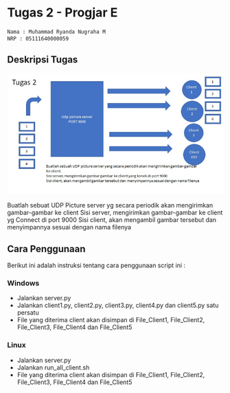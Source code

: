 # Tugas 2 - Progjar E
```
Nama : Muhammad Ryanda Nugraha M
NRP : 05111640000059
```
## Deskripsi Tugas

![DeskripsiTugas](DeskripsiTugas.jpg)

Buatlah sebuat UDP Picture server yg secara periodik akan mengirimkan gambar-gambar ke client
Sisi server, mengirimkan gambar-gambar ke client yg Connect di port 9000
Sisi client, akan mengambil gambar tersebut dan menyimpannya sesuai dengan nama filenya

## Cara Penggunaan
Berikut ini adalah instruksi tentang cara penggunaan script ini :

### Windows
- Jalankan server.py
- Jalankan client1.py, client2.py, client3.py, client4.py dan client5.py satu persatu
- File yang diterima client akan disimpan di File_Client1, File_Client2, File_Client3, File_Client4 dan File_Client5

### Linux
- Jalankan server.py
- Jalankan run_all_client.sh
- File yang diterima client akan disimpan di File_Client1, File_Client2, File_Client3, File_Client4 dan File_Client5
